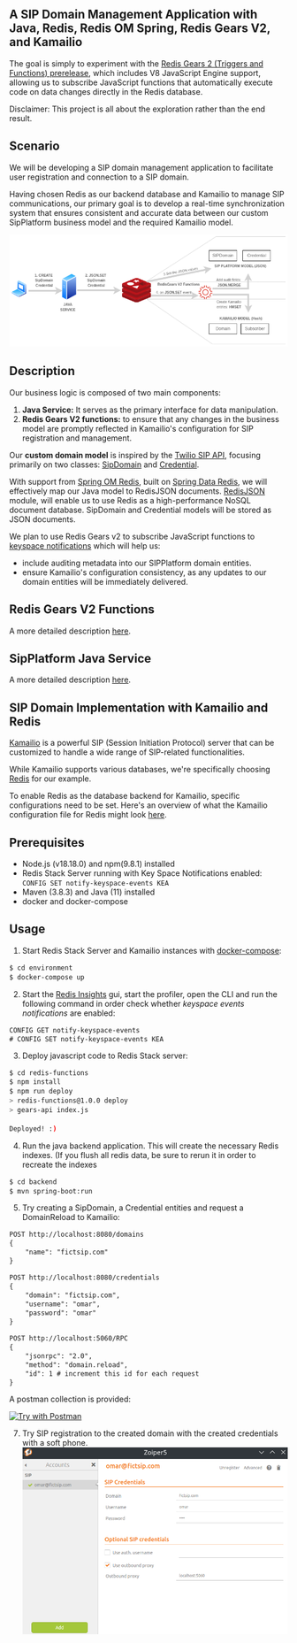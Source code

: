 ## A SIP Domain Management Application with Java, Redis, Redis OM Spring, Redis Gears V2, and Kamailio

The goal is simply to experiment with the [Redis Gears 2 (Triggers and Functions) prerelease](https://github.com/RedisGears/RedisGears/releases/tag/v2.0.15-m16), 
which includes V8 JavaScript Engine support, allowing us to subscribe JavaScript functions that automatically execute code on data changes directly in the Redis database.

Disclaimer: This project is all about the exploration rather than the end result. 

## Scenario
We will be developing a SIP domain management application to facilitate user registration and connection to a SIP domain.

Having chosen Redis as our backend database and Kamailio to manage SIP communications, our primary goal is to develop a real-time synchronization system that ensures consistent and accurate data
between our custom SipPlatform business model and the required Kamailio model.

![Diagram](./images/sip-platform.png)

## Description

Our business logic is composed of two main components:

1. **Java Service:** It serves as the primary interface for data manipulation.
2. **Redis Gears V2 functions:** to ensure that any changes in the business model are promptly reflected in Kamailio's configuration for SIP registration and management.

Our **custom domain model** is inspired by the [Twilio SIP API](https://www.twilio.com/docs/voice/sip/api), focusing primarily on two classes:
[SipDomain](backend/src/main/java/es/omarall/sip/platform/sipdomains/SipDomain.java) and [Credential](backend/src/main/java/es/omarall/sip/platform/credentials/Credential.java).

With support from [Spring OM Redis](https://github.com/redis/redis-om-spring), built on [Spring Data Redis](https://github.com/spring-projects/spring-data-redis), we will effectively map our Java model to RedisJSON documents.
[RedisJSON](https://redis.com/modules/redis-json/) module, will enable us to use Redis as a high-performance NoSQL document database. SipDomain and Credential models will be stored as JSON documents.

We plan to use Redis Gears v2 to subscribe JavaScript functions to [keyspace notifications](https://redis.io/docs/manual/keyspace-notifications/) which will help us:

* include auditing metadata into our SIPPlatform domain entities.
* ensure Kamailio's configuration consistency, as any updates to our domain entities will be immediately delivered.

## Redis Gears V2 Functions
A more detailed description [here](redis-functions/README.md).

## SipPlatform Java Service
A more detailed description [here](backend/README.md).

## SIP Domain Implementation with Kamailio and Redis

[Kamailio](https://www.kamailio.org/) is a powerful SIP (Session Initiation Protocol) server that can be customized to handle a wide range of SIP-related functionalities.

While Kamailio supports various databases, we're specifically choosing [Redis](https://www.kamailio.org/docs/modules/devel/modules/db_redis.html) for our example.

To enable Redis as the database backend for Kamailio, specific configurations need to be set. 
Here's an overview of what the Kamailio configuration file for Redis might look [here](environment/README.md).

## Prerequisites
* Node.js (v18.18.0) and npm(9.8.1) installed
* Redis Stack Server running with Key Space Notifications enabled: `CONFIG SET notify-keyspace-events KEA`
* Maven (3.8.3) and Java (11) installed
* docker and docker-compose

## Usage
1. Start Redis Stack Server and Kamailio instances with [docker-compose](environment/docker-compose.yml):

```bash
$ cd environment
$ docker-compose up
```

2. Start the [Redis Insights](https://docs.redis.com/latest/ri/installing/install-redis-desktop/) gui, start the profiler, open the CLI and run the following command in order check whether *keyspace events notifications* are enabled:

```text
CONFIG GET notify-keyspace-events
# CONFIG SET notify-keyspace-events KEA
```

3. Deploy javascript code to Redis Stack server:
```bash
$ cd redis-functions
$ npm install
$ npm run deploy
> redis-functions@1.0.0 deploy
> gears-api index.js

Deployed! :)
```

4. Run the java backend application. This will create the necessary Redis indexes.
(If you flush all redis data, be sure to rerun it in order to recreate the indexes

```bash
$ cd backend
$ mvn spring-boot:run
```

5. Try creating a SipDomain, a Credential entities and request a DomainReload to Kamailio:

```text
POST http://localhost:8080/domains
{
    "name": "fictsip.com"
}
```

```text
POST http://localhost:8080/credentials
{
    "domain": "fictsip.com",
    "username": "omar",
    "password": "omar"
}
```

```text
POST http://localhost:5060/RPC
{
    "jsonrpc": "2.0",
    "method": "domain.reload",
    "id": 1 # increment this id for each request
}
```

A postman collection is provided: 

[![Try with Postman](https://run.pstmn.io/button.svg)](https://www.postman.com/blue-station-895244/workspace/sipplatform/collection/9271443-c56ff492-eaa2-4c25-9373-0994165d22f0?action=share&creator=9271443)


7. Try SIP registration to the created domain with the created credentials with a soft phone.
![Zoiper registered](./images/zoiper-registered.png)

